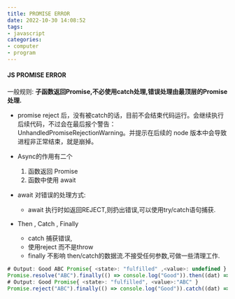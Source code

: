 ```yaml
---
title: PROMISE ERROR
date: 2022-10-30 14:08:52
tags:
- javascript
categories: 
- computer
- program
---
```

#### JS PROMISE ERROR

一般规则: 
**子函数返回Promise,不必使用catch处理,错误处理由最顶层的Promise处理.**
* promise reject 后，没有被catch的话，目前不会结束代码运行。会继续执行后续代码，不过会在最后报个警告： UnhandledPromiseRejectionWarning。并提示在后续的 node 版本中会导致进程非正常结束，就是崩掉。

* Async的作用有二个
  1. 函数返回 Promise
  2. 函数中使用 await 
* await 对错误的处理方式:
  * await 执行时如返回REJECT,则扔出错误,可以使用try/catch语句捕获.
* Then , Catch , Finally
  * catch 捕获错误,
  * 使用reject 而不是throw
  * finally 不影响 then/catch的数据流.不接受任何参数,可做一些清理工作.
```javascript
# Output: Good ABC Promise{ <state>: "fulfilled" ,<value>: undefined }
Promise.resolve("ABC").finally(() => console.log("Good")).then((dat) => console.log(dat));
# Output: Good Promise{ <state>: "fulfilled", <value>:"ABC" }
Promise.reject("ABC").finally(() => console.log("Good")).catch((dat) => dat);
```

